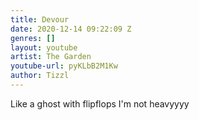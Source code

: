 ```yaml
---
title: Devour
date: 2020-12-14 09:22:09 Z
genres: []
layout: youtube
artist: The Garden
youtube-url: pyKLbB2M1Kw
author: Tizzl
---
```


Like a ghost with flipflops I'm not heavyyyy

